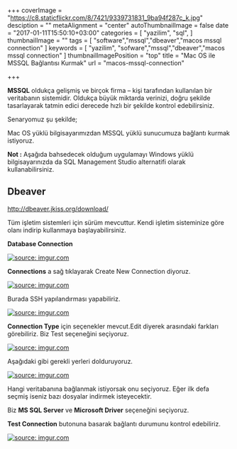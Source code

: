 +++
coverImage = "https://c8.staticflickr.com/8/7421/9339731831_9ba94f287c_k.jpg"
desciption = ""
metaAlignment = "center"
autoThumbnailImage = false
date = "2017-01-11T15:50:10+03:00"
categories = [
  "yazilim",
  "sql",
]
thumbnailImage = ""
tags = [
  "software","mssql","dbeaver","macos mssql connection"
]
keywords = [
  "yazilim",
  "sofware","mssql","dbeaver","macos mssql connection"
]
thumbnailImagePosition = "top"
title = "Mac OS ile MSSQL Bağlantısı Kurmak"
url = "macos-mssql-connection"

+++


**MSSQL** oldukça gelişmiş ve birçok firma – kişi tarafından kullanılan bir veritabanın sistemidir. Oldukça büyük miktarda verinizi, doğru şekilde tasarlayarak tatmin edici derecede hızlı bir şekilde kontrol edebilirsiniz.

Senaryomuz şu şekilde;

Mac OS yüklü bilgisayarımızdan MSSQL yüklü sunucumuza bağlantı kurmak istiyoruz.

**Not :** Aşağıda bahsedecek olduğum uygulamayı  Windows yüklü bilgisayarınızda da SQL Management Studio alternatifi olarak kullanabilirsiniz.

 

## Dbeaver

http://dbeaver.jkiss.org/download/


Tüm işletim sistemleri için sürüm mevcuttur. Kendi işletim sisteminize göre olanı indirip kullanmaya başlayabilirsiniz.

**Database Connection**

<a href="http://imgur.com/RQqA0wI"><img src="http://i.imgur.com/RQqA0wI.png" title="source: imgur.com" /></a>

**Connections** a sağ tıklayarak Create New Connection diyoruz.

<a href="http://imgur.com/wb55lJW"><img src="http://i.imgur.com/wb55lJW.png" title="source: imgur.com" /></a>

Burada SSH yapılandırması yapabiliriz.

<a href="http://imgur.com/R0Vtyt9"><img src="http://i.imgur.com/R0Vtyt9.png" title="source: imgur.com" /></a>

**Connection Type** için seçenekler mevcut.Edit diyerek arasındaki farkları görebiliriz. Biz Test seçeneğini seçiyoruz.

<a href="http://imgur.com/6ft683a"><img src="http://i.imgur.com/6ft683a.png" title="source: imgur.com" /></a>

Aşağıdaki gibi gerekli yerleri dolduruyoruz.

<a href="http://imgur.com/BoSw3vL"><img src="http://i.imgur.com/BoSw3vL.png" title="source: imgur.com" /></a>

Hangi veritabanına bağlanmak istiyorsak onu seçiyoruz. Eğer ilk defa seçmiş iseniz bazı dosyalar indirmek isteyecektir.

Biz **MS SQL Server** ve **Microsoft Driver** seçeneğini seçiyoruz.

**Test Connection** butonuna basarak bağlantı durumunu kontrol edebiliriz.

<a href="http://imgur.com/zM89SAI"><img src="http://i.imgur.com/zM89SAI.png" title="source: imgur.com" /></a>

 

 

 



